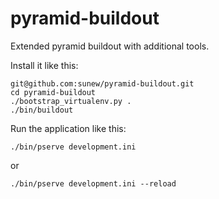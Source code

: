 pyramid-buildout
================

Extended pyramid buildout with additional tools.

Install it like this:

    git@github.com:sunew/pyramid-buildout.git
    cd pyramid-buildout
    ./bootstrap_virtualenv.py .
    ./bin/buildout


Run the application like this:

    ./bin/pserve development.ini

or

    ./bin/pserve development.ini --reload
